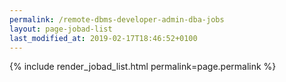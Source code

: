 ```yaml
---
permalink: /remote-dbms-developer-admin-dba-jobs
layout: page-jobad-list
last_modified_at: 2019-02-17T18:46:52+0100
---
```

{% include render_jobad_list.html permalink=page.permalink %}
